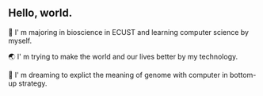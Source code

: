 ## Hello, world.

🏫 I' m majoring in bioscience in ECUST and learning computer science by myself.

🌏 I' m trying to make the world and our lives better by my technology.

🧬 I' m dreaming to explict the meaning of genome with computer in bottom-up strategy.

<!--
**Shigure19/Shigure19** is a ✨ _special_ ✨ repository because its `README.md` (this file) appears on your GitHub profile.

Here are some ideas to get you started:

- 🔭 I’m currently working on ...
- 🌱 I’m currently learning ...
- 👯 I’m looking to collaborate on ...
- 🤔 I’m looking for help with ...
- 💬 Ask me about ...
- 📫 How to reach me: ...
- 😄 Pronouns: ...
- ⚡ Fun fact: ...
-->
